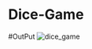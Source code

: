 # Dice-Game
#OutPut
![dice_game](https://github.com/Princebhan/Dice-Game/assets/112156035/79e5cec3-97b0-4b7f-bf02-bfe7fb8b4116)
